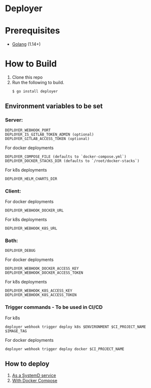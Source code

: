 # Deployer

# Prerequisites
* [Golang](https://golang.org/dl/)  (1.14+)

# How to Build

1. Clone this repo 
2. Run the following to build.
    ```
    $ go install deployer
    ```

## Environment variables to be set
  ### Server:
  ```
  DEPLOYER_WEBHOOK_PORT
  DEPLOYER_IS_GITLAB_TOKEN_ADMIN (optional)
  DEPLOYER_GITLAB_ACCESS_TOKEN (optional)
  ```

  For docker deployments
  ```
  DEPLOYER_COMPOSE_FILE (defaults to `docker-compose.yml`)
  DEPLOYER_DOCKER_STACKS_DIR (defaults to `/root/docker-stacks`)
  ```

  For k8s deployments
  ```
  DEPLOYER_HELM_CHARTS_DIR
  ```

  ### Client:
  For docker deployments
  ```
  DEPLOYER_WEBHOOK_DOCKER_URL
  ```

  For k8s deployments
  ```
  DEPLOYER_WEBHOOK_K8S_URL
  ```

  ### Both:
  ```
  DEPLOYER_DEBUG
  ```

  For docker deployments
  ```
  DEPLOYER_WEBHOOK_DOCKER_ACCESS_KEY
  DEPLOYER_WEBHOOK_DOCKER_ACCESS_TOKEN
  ```

  For k8s deployments
  ```
  DEPLOYER_WEBHOOK_K8S_ACCESS_KEY
  DEPLOYER_WEBHOOK_K8S_ACCESS_TOKEN
  ```

  ### Trigger commands - To be used in CI/CD
  For k8s 
  ```
  deployer webhook trigger deploy k8s $ENVIRONMENT $CI_PROJECT_NAME $IMAGE_TAG
  ```

  For docker deployments
  ```
  deployer webhook trigger deploy docker $CI_PROJECT_NAME
  ```

## How to deploy

1. [As a SystemD service](deployment/systemd/)
2. [With Docker Compose](deployment/docker-compose/)
